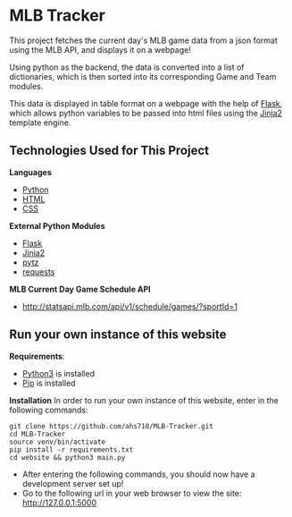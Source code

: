 # MLB Tracker

This project fetches the current day's MLB game data from a json format using the MLB API, and displays it on a webpage!

Using python as the backend, the data is converted into a list of dictionaries, which is then sorted into its corresponding Game and Team modules.

This data is displayed in table format on a webpage with the help of [Flask](https://pypi.org/project/Flask/), which allows python variables to be passed into html files using the [Jinja2](https://pypi.org/project/Jinja2/) template engine.

## Technologies Used for This Project

**Languages**

-   [Python](https://www.python.org)
-   [HTML](https://html.spec.whatwg.org)
-   [CSS](https://www.w3.org/Style/CSS/Overview.en.html)

**External Python Modules**

-   [Flask](https://pypi.org/project/Flask/)
-   [Jinja2](https://pypi.org/project/Jinja2/)
-   [pytz](https://pypi.org/project/pytz/)
-   [requests](https://pypi.org/project/requests/)

**MLB Current Day Game Schedule API**

-   http://statsapi.mlb.com/api/v1/schedule/games/?sportId=1

## Run your own instance of this website

**Requirements**:

-   [Python3](https://www.python.org/download/releases/3.0/) is installed
-   [Pip](https://pypi.org/project/pip/) is installed

**Installation**
In order to run your own instance of this website, enter in the following commands:

```console
git clone https://github.com/ahs718/MLB-Tracker.git
cd MLB-Tracker
source venv/bin/activate
pip install -r requirements.txt
cd website && python3 main.py
```

-   After entering the following commands, you should now have a development server set up!
-   Go to the following url in your web browser to view the site: http://127.0.0.1:5000
